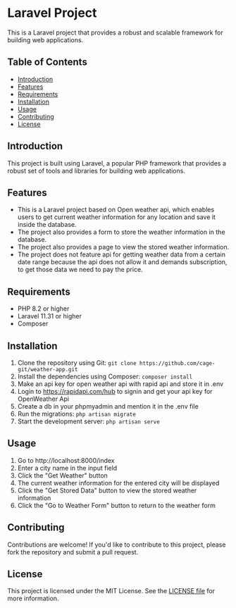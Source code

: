 # Laravel Project

This is a Laravel project that provides a robust and scalable framework for building web applications.

## Table of Contents

* [Introduction](#introduction)
* [Features](#features)
* [Requirements](#requirements)
* [Installation](#installation)
* [Usage](#usage)
* [Contributing](#contributing)
* [License](#license)

## Introduction

This project is built using Laravel, a popular PHP framework that provides a robust set of tools and libraries for building web applications.

## Features

* This is a Laravel project based on Open weather api, which enables users to get current weather information for any location and save it inside the database.
* The project also provides a form to store the weather information in the database.
* The project also provides a page to view the stored weather information.
* The project does not feature api for getting weather data from a certain date range because the api does not allow it and demands subscription, to get those data we need to pay the price.

## Requirements

* PHP 8.2 or higher
* Laravel 11.31 or higher
* Composer

## Installation

1. Clone the repository using Git: `git clone https://github.com/cage-git/weather-app.git`
2. Install the dependencies using Composer: `composer install`
3. Make an api key for open weather api with rapid api and store it in .env 
4. Login to https://rapidapi.com/hub to signin and get your api key for OpenWeather Api
5. Create a db in your phpmyadmin and mention it in the .env file
6. Run the migrations: `php artisan migrate`
7. Start the development server: `php artisan serve`

## Usage

1. Go to http://localhost:8000/index
2. Enter a city name in the input field
3. Click the "Get Weather" button
4. The current weather information for the entered city will be displayed
5. Click the "Get Stored Data" button to view the stored weather information
6. Click the "Go to Weather Form" button to return to the weather form


## Contributing

Contributions are welcome! If you'd like to contribute to this project, please fork the repository and submit a pull request.

## License

This project is licensed under the MIT License. See the [LICENSE file](LICENSE) for more information.